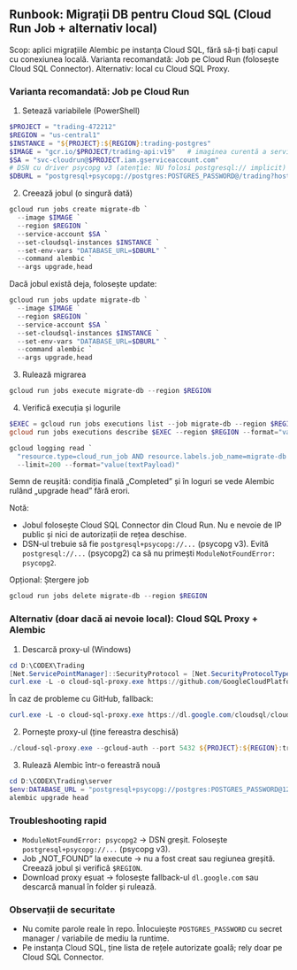 ## Runbook: Migrații DB pentru Cloud SQL (Cloud Run Job + alternativ local)

Scop: aplici migrațiile Alembic pe instanța Cloud SQL, fără să-ți bați capul cu conexiunea locală. Varianta recomandată: Job pe Cloud Run (folosește Cloud SQL Connector). Alternativ: local cu Cloud SQL Proxy.

### Varianta recomandată: Job pe Cloud Run

1) Setează variabilele (PowerShell)
```powershell
$PROJECT = "trading-472212"
$REGION = "us-central1"
$INSTANCE = "${PROJECT}:${REGION}:trading-postgres"
$IMAGE = "gcr.io/$PROJECT/trading-api:v19"   # imaginea curentă a serviciului
$SA = "svc-cloudrun@$PROJECT.iam.gserviceaccount.com"
# DSN cu driver psycopg v3 (atenție: NU folosi postgresql:// implicit)
$DBURL = "postgresql+psycopg://postgres:POSTGRES_PASSWORD@/trading?host=/cloudsql/$INSTANCE"
```

2) Creează jobul (o singură dată)
```powershell
gcloud run jobs create migrate-db `
  --image $IMAGE `
  --region $REGION `
  --service-account $SA `
  --set-cloudsql-instances $INSTANCE `
  --set-env-vars "DATABASE_URL=$DBURL" `
  --command alembic `
  --args upgrade,head
```

Dacă jobul există deja, folosește update:
```powershell
gcloud run jobs update migrate-db `
  --image $IMAGE `
  --region $REGION `
  --service-account $SA `
  --set-cloudsql-instances $INSTANCE `
  --set-env-vars "DATABASE_URL=$DBURL" `
  --command alembic `
  --args upgrade,head
```

3) Rulează migrarea
```powershell
gcloud run jobs execute migrate-db --region $REGION
```

4) Verifică execuția și logurile
```powershell
$EXEC = gcloud run jobs executions list --job migrate-db --region $REGION --format="value(name)" | Select-Object -First 1
gcloud run jobs executions describe $EXEC --region $REGION --format="value(status.conditions[-1].message)"

gcloud logging read `
  "resource.type=cloud_run_job AND resource.labels.job_name=migrate-db AND resource.labels.region=$REGION" `
  --limit=200 --format="value(textPayload)"
```

Semn de reușită: condiția finală „Completed” și în loguri se vede Alembic rulând „upgrade head” fără erori.

Notă:
- Jobul folosește Cloud SQL Connector din Cloud Run. Nu e nevoie de IP public și nici de autorizații de rețea deschise.
- DSN-ul trebuie să fie `postgresql+psycopg://...` (psycopg v3). Evită `postgresql://...` (psycopg2) ca să nu primești `ModuleNotFoundError: psycopg2`.

Opțional: Ștergere job
```powershell
gcloud run jobs delete migrate-db --region $REGION
```

### Alternativ (doar dacă ai nevoie local): Cloud SQL Proxy + Alembic

1) Descarcă proxy-ul (Windows)
```powershell
cd D:\CODEX\Trading
[Net.ServicePointManager]::SecurityProtocol = [Net.SecurityProtocolType]::Tls12
curl.exe -L -o cloud-sql-proxy.exe https://github.com/GoogleCloudPlatform/cloud-sql-proxy/releases/download/v2.12.0/cloud-sql-proxy-x64.exe
```
În caz de probleme cu GitHub, fallback:
```powershell
curl.exe -L -o cloud-sql-proxy.exe https://dl.google.com/cloudsql/cloud_sql_proxy_x64.exe
```

2) Pornește proxy-ul (ține fereastra deschisă)
```powershell
./cloud-sql-proxy.exe --gcloud-auth --port 5432 ${PROJECT}:${REGION}:trading-postgres
```

3) Rulează Alembic într-o fereastră nouă
```powershell
cd D:\CODEX\Trading\server
$env:DATABASE_URL = "postgresql+psycopg://postgres:POSTGRES_PASSWORD@127.0.0.1:5432/trading"
alembic upgrade head
```

### Troubleshooting rapid
- `ModuleNotFoundError: psycopg2` → DSN greșit. Folosește `postgresql+psycopg://...` (psycopg v3).
- Job „NOT_FOUND” la execute → nu a fost creat sau regiunea greșită. Creează jobul și verifică `$REGION`.
- Download proxy eșuat → folosește fallback-ul `dl.google.com` sau descarcă manual în folder și rulează.

### Observații de securitate
- Nu comite parole reale în repo. Înlocuiește `POSTGRES_PASSWORD` cu secret manager / variabile de mediu la runtime.
- Pe instanța Cloud SQL, ține lista de rețele autorizate goală; rely doar pe Cloud SQL Connector.


